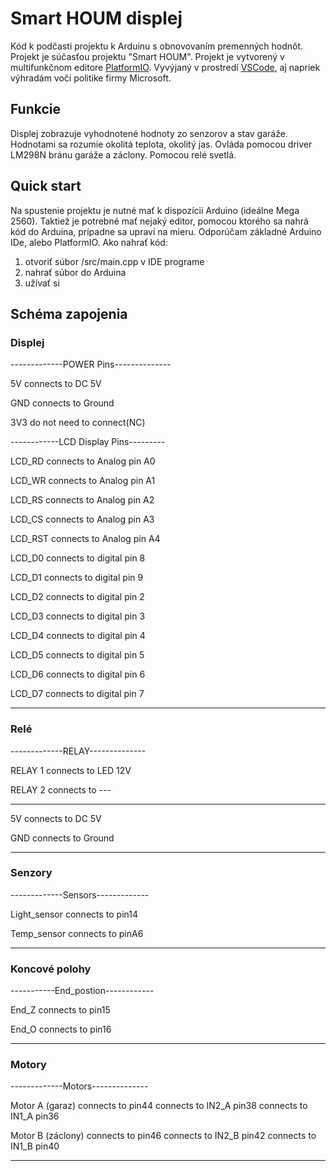 # Smart HOUM displej


Kód k podčasti projektu k Arduinu s obnovovaním premenných hodnôt. Projekt je súčasťou projektu "Smart HOUM".
Projekt je vytvorený v multifunkčnom editore [PlatformIO](https://platformio.org). Vyvýjaný v prostredí [VSCode](https://visualstudio.com), aj napriek výhradám voči politike firmy Microsoft.

## Funkcie
Displej zobrazuje vyhodnotené hodnoty zo senzorov a stav garáže. Hodnotami sa rozumie okolitá teplota, okolitý jas.
Ovláda pomocou driver LM298N bránu garáže a záclony. Pomocou relé svetlá.

## Quick start

Na spustenie projektu je nutné mať k dispozícii Arduino (ideálne Mega 2560). Taktiež je potrebné mať nejaký editor, pomocou ktorého sa nahrá kód do Arduina, prípadne sa upraví na mieru. Odporúčam základné Arduino IDe, alebo PlatformIO.
Ako nahrať kód:
1. otvoriť súbor /src/main.cpp v IDE programe
2. nahrať súbor do Arduina
3. užívať si

## Schéma zapojenia

### Displej

 -------------POWER Pins--------------
   
   5V  connects to DC 5V
   
   GND connects to Ground
   
   3V3 do not need to connect(NC)
 
 ------------LCD Display Pins---------
 
  LCD_RD   connects to Analog pin A0
  
  LCD_WR   connects to Analog pin A1
  
  LCD_RS   connects to Analog pin A2
  
  LCD_CS   connects to Analog pin A3
  
  LCD_RST  connects to Analog pin A4
  
  LCD_D0   connects to digital pin 8
  
  LCD_D1   connects to digital pin 9
   
  LCD_D2   connects to digital pin 2
  
  LCD_D3   connects to digital pin 3
  
  LCD_D4   connects to digital pin 4
  
  LCD_D5   connects to digital pin 5
  
  LCD_D6   connects to digital pin 6
  
  LCD_D7   connects to digital pin 7
 
 -------------------------------------

### Relé

  -------------RELAY--------------
  
   RELAY 1 connects to LED 12V
  
   RELAY 2 connects to ---

 ---------------------------------

   5V  connects to DC 5V

   GND connects to Ground

 ---------------------------------


### Senzory

 -------------Sensors-------------

   Light_sensor connects to pin14

   Temp_sensor connects to  pinA6

 ---------------------------------


### Koncové polohy

 -----------End_postion------------

 End_Z connects to pin15

 End_O connects to pin16

 ---------------------------------


### Motory

 -------------Motors--------------

   Motor A (garaz) connects to pin44
                   connects to IN2_A pin38
                   connects to IN1_A pin36

   Motor B (záclony) connects to pin46
                     connects to IN2_B pin42
                     connects to IN1_B pin40

 ---------------------------------